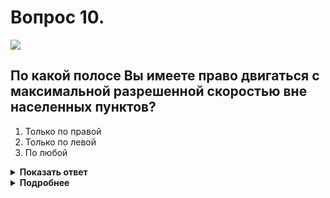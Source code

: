 # Вопрос 10.

![](https://s.drom.ru/i24228/pdd/tickets/2016/1543885585.jpg)

## По какой полосе Вы имеете право двигаться с максимальной разрешенной скоростью вне населенных пунктов?

1. Только по правой
2. Только по левой
3. По любой

<details>
<summary><b>Показать ответ</b></summary>
Правильный ответ: 1
</details>
<details>
<summary><b>Подробнее</b></summary>
Действие происходит вне населённого пункта. В этом случае запрещается занимать левые полосы движения при свободных правых. Вам необходимо перестроиться и продолжать движение в данной ситуации только по правой полосе.
(Пункт 9.4 ПДД).
</details>